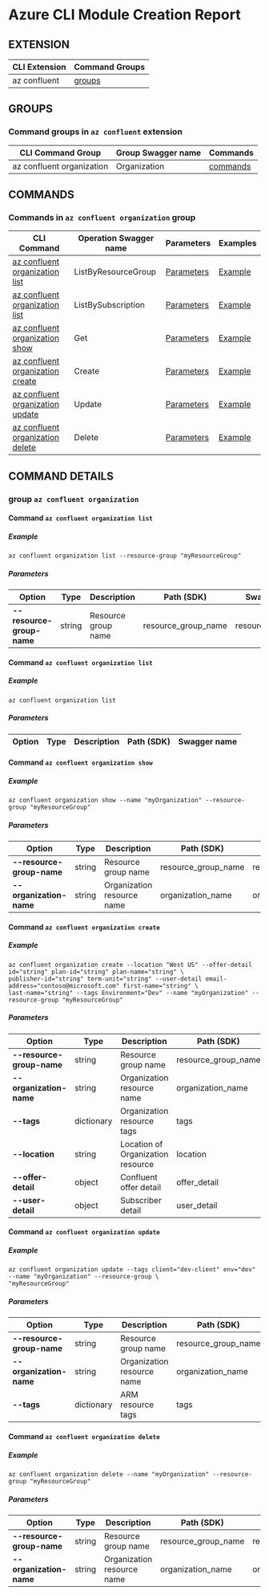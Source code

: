 # Azure CLI Module Creation Report

## EXTENSION
|CLI Extension|Command Groups|
|---------|------------|
|az confluent|[groups](#CommandGroups)

## GROUPS
### <a name="CommandGroups">Command groups in `az confluent` extension </a>
|CLI Command Group|Group Swagger name|Commands|
|---------|------------|--------|
|az confluent organization|Organization|[commands](#CommandsInOrganization)|

## COMMANDS
### <a name="CommandsInOrganization">Commands in `az confluent organization` group</a>
|CLI Command|Operation Swagger name|Parameters|Examples|
|---------|------------|--------|-----------|
|[az confluent organization list](#OrganizationListByResourceGroup)|ListByResourceGroup|[Parameters](#ParametersOrganizationListByResourceGroup)|[Example](#ExamplesOrganizationListByResourceGroup)|
|[az confluent organization list](#OrganizationListBySubscription)|ListBySubscription|[Parameters](#ParametersOrganizationListBySubscription)|[Example](#ExamplesOrganizationListBySubscription)|
|[az confluent organization show](#OrganizationGet)|Get|[Parameters](#ParametersOrganizationGet)|[Example](#ExamplesOrganizationGet)|
|[az confluent organization create](#OrganizationCreate)|Create|[Parameters](#ParametersOrganizationCreate)|[Example](#ExamplesOrganizationCreate)|
|[az confluent organization update](#OrganizationUpdate)|Update|[Parameters](#ParametersOrganizationUpdate)|[Example](#ExamplesOrganizationUpdate)|
|[az confluent organization delete](#OrganizationDelete)|Delete|[Parameters](#ParametersOrganizationDelete)|[Example](#ExamplesOrganizationDelete)|


## COMMAND DETAILS

### group `az confluent organization`
#### <a name="OrganizationListByResourceGroup">Command `az confluent organization list`</a>

##### <a name="ExamplesOrganizationListByResourceGroup">Example</a>
```
az confluent organization list --resource-group "myResourceGroup"
```
##### <a name="ParametersOrganizationListByResourceGroup">Parameters</a> 
|Option|Type|Description|Path (SDK)|Swagger name|
|------|----|-----------|----------|------------|
|**--resource-group-name**|string|Resource group name|resource_group_name|resourceGroupName|

#### <a name="OrganizationListBySubscription">Command `az confluent organization list`</a>

##### <a name="ExamplesOrganizationListBySubscription">Example</a>
```
az confluent organization list
```
##### <a name="ParametersOrganizationListBySubscription">Parameters</a> 
|Option|Type|Description|Path (SDK)|Swagger name|
|------|----|-----------|----------|------------|
#### <a name="OrganizationGet">Command `az confluent organization show`</a>

##### <a name="ExamplesOrganizationGet">Example</a>
```
az confluent organization show --name "myOrganization" --resource-group "myResourceGroup"
```
##### <a name="ParametersOrganizationGet">Parameters</a> 
|Option|Type|Description|Path (SDK)|Swagger name|
|------|----|-----------|----------|------------|
|**--resource-group-name**|string|Resource group name|resource_group_name|resourceGroupName|
|**--organization-name**|string|Organization resource name|organization_name|organizationName|

#### <a name="OrganizationCreate">Command `az confluent organization create`</a>

##### <a name="ExamplesOrganizationCreate">Example</a>
```
az confluent organization create --location "West US" --offer-detail id="string" plan-id="string" plan-name="string" \
publisher-id="string" term-unit="string" --user-detail email-address="contoso@microsoft.com" first-name="string" \
last-name="string" --tags Environment="Dev" --name "myOrganization" --resource-group "myResourceGroup"
```
##### <a name="ParametersOrganizationCreate">Parameters</a> 
|Option|Type|Description|Path (SDK)|Swagger name|
|------|----|-----------|----------|------------|
|**--resource-group-name**|string|Resource group name|resource_group_name|resourceGroupName|
|**--organization-name**|string|Organization resource name|organization_name|organizationName|
|**--tags**|dictionary|Organization resource tags|tags|tags|
|**--location**|string|Location of Organization resource|location|location|
|**--offer-detail**|object|Confluent offer detail|offer_detail|offerDetail|
|**--user-detail**|object|Subscriber detail|user_detail|userDetail|

#### <a name="OrganizationUpdate">Command `az confluent organization update`</a>

##### <a name="ExamplesOrganizationUpdate">Example</a>
```
az confluent organization update --tags client="dev-client" env="dev" --name "myOrganization" --resource-group \
"myResourceGroup"
```
##### <a name="ParametersOrganizationUpdate">Parameters</a> 
|Option|Type|Description|Path (SDK)|Swagger name|
|------|----|-----------|----------|------------|
|**--resource-group-name**|string|Resource group name|resource_group_name|resourceGroupName|
|**--organization-name**|string|Organization resource name|organization_name|organizationName|
|**--tags**|dictionary|ARM resource tags|tags|tags|

#### <a name="OrganizationDelete">Command `az confluent organization delete`</a>

##### <a name="ExamplesOrganizationDelete">Example</a>
```
az confluent organization delete --name "myOrganization" --resource-group "myResourceGroup"
```
##### <a name="ParametersOrganizationDelete">Parameters</a> 
|Option|Type|Description|Path (SDK)|Swagger name|
|------|----|-----------|----------|------------|
|**--resource-group-name**|string|Resource group name|resource_group_name|resourceGroupName|
|**--organization-name**|string|Organization resource name|organization_name|organizationName|

